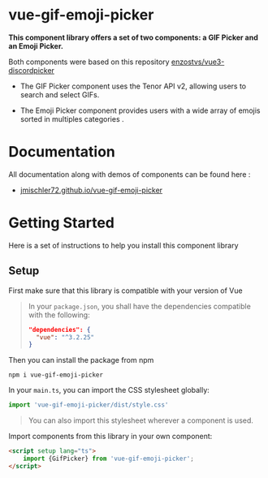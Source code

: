# vue-gif-emoji-picker

<strong>This component library offers a set of two components: a GIF Picker and an Emoji Picker.</strong>

Both components were based on this repository [enzostvs/vue3-discordpicker](https://github.com/enzostvs/vue3-discordpicker)

- The GIF Picker component uses the Tenor API v2, allowing users to search and select GIFs.

- The Emoji Picker component provides users with a wide array of emojis sorted in multiples categories . 

# Documentation

All documentation along with demos of components can be found here : 
- [jmischler72.github.io/vue-gif-emoji-picker](https://jmischler72.github.io/vue-gif-emoji-picker/)

# Getting Started

Here is a set of instructions to help you install this component library

## Setup

First make sure that this library is compatible with your version of Vue

>In your `package.json`, you shall have the dependencies compatible with the following:
>
>```json
>"dependencies": {
>   "vue": "^3.2.25"
>}
>```

Then you can install the package from npm

```shell
npm i vue-gif-emoji-picker
```

In your `main.ts`, you can import the CSS stylesheet globally:

```ts
import 'vue-gif-emoji-picker/dist/style.css'
```

> You can also import this stylesheet wherever a component is used.


Import components from this library in your own component:

```html
<script setup lang="ts">
    import {GifPicker} from 'vue-gif-emoji-picker';
</script>
```
